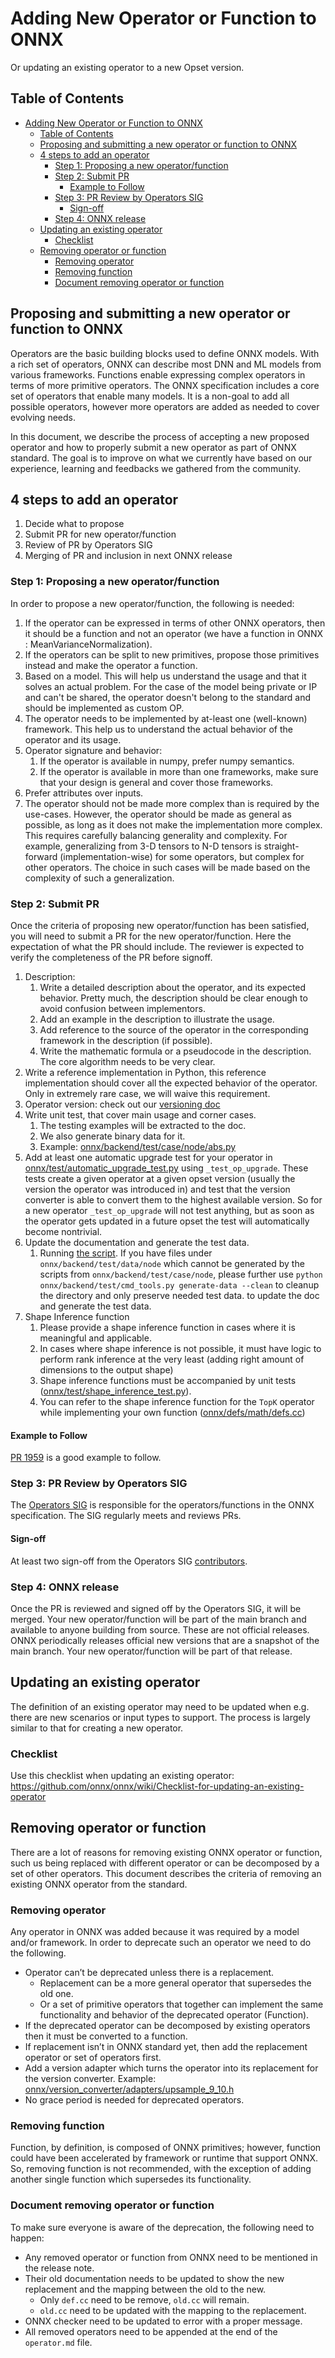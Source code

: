<!--
Copyright (c) ONNX Project Contributors

SPDX-License-Identifier: Apache-2.0
-->

# Adding New Operator or Function to ONNX

Or updating an existing operator to a new Opset version.

## Table of Contents

- [Adding New Operator or Function to ONNX](#adding-new-operator-or-function-to-onnx)
  - [Table of Contents](#table-of-contents)
  - [Proposing and submitting a new operator or function to ONNX](#proposing-and-submitting-a-new-operator-or-function-to-onnx)
  - [4 steps to add an operator](#4-steps-to-add-an-operator)
    - [Step 1: Proposing a new operator/function](#step-1-proposing-a-new-operatorfunction)
    - [Step 2: Submit PR](#step-2-submit-pr)
      - [Example to Follow](#example-to-follow)
    - [Step 3: PR Review by Operators SIG](#step-3-pr-review-by-operators-sig)
      - [Sign-off](#sign-off)
    - [Step 4: ONNX release](#step-4-onnx-release)
  - [Updating an existing operator](#updating-an-existing-operator)
    - [Checklist](#checklist)
  - [Removing operator or function](#removing-operator-or-function)
    - [Removing operator](#removing-operator)
    - [Removing function](#removing-function)
    - [Document removing operator or function](#document-removing-operator-or-function)

## Proposing and submitting a new operator or function to ONNX

Operators are the basic building blocks used to define ONNX models. With a rich set of operators, ONNX can describe most DNN and ML models from various frameworks. Functions enable expressing complex operators in terms of more primitive operators. The ONNX specification includes a core set of operators that enable many models. It is a non-goal to add all possible operators, however more operators are added as needed to cover evolving needs.

In this document, we describe the process of accepting a new proposed operator and how to properly submit a new operator as part of ONNX standard. The goal is to improve on what we currently have based on our experience, learning and feedbacks we gathered from the community.

## 4 steps to add an operator

1. Decide what to propose
2. Submit PR for new operator/function
3. Review of PR by Operators SIG
4. Merging of PR and inclusion in next ONNX release

### Step 1: Proposing a new operator/function

In order to propose a new operator/function, the following is needed:

1. If the operator can be expressed in terms of other ONNX operators, then it should be a function and not an operator (we have a function in ONNX : MeanVarianceNormalization).
2. If the operators can be split to new primitives, propose those primitives instead and make the operator a function.
3. Based on a model. This will help us understand the usage and that it solves an actual problem. For the case of the model being private or IP and can't be shared, the operator doesn't belong to the standard and should be implemented as custom OP.
4. The operator needs to be implemented by at-least one (well-known) framework. This help us to understand the actual behavior of the operator and its usage.
5. Operator signature and behavior:
    1. If the operator is available in numpy, prefer numpy semantics.
    2. If the operator is available in more than one frameworks, make sure that your design is general and cover those frameworks.
6. Prefer attributes over inputs.
7. The operator should not be made more complex than is required by the use-cases. However, the operator
should be made as general as possible, as long as it does not make the implementation more complex.
This requires carefully balancing generality and complexity. For example, generalizing from 3-D tensors to
N-D tensors is straight-forward (implementation-wise) for some operators, but complex for other operators.
The choice in such cases will be made based on the complexity of such a generalization.

### Step 2: Submit PR

Once the criteria of proposing new operator/function has been satisfied, you will need to submit a PR for the new operator/function. Here the expectation of what the PR should include. The reviewer is expected to verify the completeness of the PR before signoff.

1. Description:
    1. Write a detailed description about the operator, and its expected behavior. Pretty much, the description should be clear enough to avoid confusion between implementors.
    2. Add an example in the description to illustrate the usage.
    3. Add reference to the source of the operator in the corresponding framework in the description (if possible).
    4. Write the mathematic formula or a pseudocode in the description. The core algorithm needs to be very clear.
2. Write a reference implementation in Python, this reference implementation should cover all the expected behavior of the operator. Only in extremely rare case, we will waive this requirement.
3. Operator version: check out our
[versioning doc](/docs/Versioning.md#operator-versioning)
4. Write unit test, that cover main usage and corner cases.
    1. The testing examples will be extracted to the doc.
    2. We also generate binary data for it.
    3. Example: [onnx/backend/test/case/node/abs.py](/onnx/backend/test/case/node/abs.py)
5. Add at least one automatic upgrade test for your operator in [onnx/test/automatic_upgrade_test.py](/onnx/test/automatic_upgrade_test.py) using `_test_op_upgrade`. These tests create a given operator at a given opset version (usually the version the operator was introduced in) and test that the version converter is able to convert them to the highest available version. So for a new operator `_test_op_upgrade` will not test anything, but as soon as the operator gets updated in a future opset the test will automatically become nontrivial.
6. Update the documentation and generate the test data.
    1. Running [the script](/tools/update_doc.sh). If you have files under `onnx/backend/test/data/node` which cannot be generated by the scripts from `onnx/backend/test/case/node`, please further use `python onnx/backend/test/cmd_tools.py generate-data --clean` to cleanup the directory and only preserve needed test data.
to update the doc and generate the test data.
7. Shape Inference function
    1. Please provide a shape inference function in cases where it is meaningful and applicable.
    2. In cases where shape inference is not possible, it must have logic to perform
rank inference at the very least (adding right amount of dimensions to the output shape)
    3. Shape inference functions must be accompanied by unit tests ([onnx/test/shape_inference_test.py](/onnx/test/shape_inference_test.py)).
    4. You can refer to the shape inference function for the `TopK` operator while implementing your own function ([onnx/defs/math/defs.cc](/onnx/defs/math/defs.cc))

#### Example to Follow

[PR 1959](https://github.com/onnx/onnx/pull/1959) is a good example to follow.

### Step 3: PR Review by Operators SIG

The [Operators SIG](https://github.com/onnx/sigs/tree/main/operators) is responsible for the operators/functions in the ONNX specification. The SIG regularly meets and reviews PRs.

#### Sign-off

At least two sign-off from the Operators SIG [contributors](https://github.com/onnx/onnx/tree/main/community#community-roles).

### Step 4: ONNX release

Once the PR is reviewed and signed off by the Operators SIG, it will be merged. Your new operator/function will be part of the main branch and available to anyone building from source. These are not official releases. ONNX periodically releases official new versions that are a snapshot of the main branch. Your new operator/function will be part of that release.

## Updating an existing operator

The definition of an existing operator may need to be updated when e.g. there are new scenarios or input types to support. The process is largely similar to that for creating a new operator.

### Checklist

Use this checklist when updating an existing operator: https://github.com/onnx/onnx/wiki/Checklist-for-updating-an-existing-operator

## Removing operator or function

There are a lot of reasons for removing existing ONNX operator or function, such us being replaced with different operator or can be decomposed by a set of other operators. This document describes the criteria of removing an existing ONNX operator from the standard.

### Removing operator

Any operator in ONNX was added because it was required by a model and/or framework. In order to deprecate such an operator we need to do the following.

- Operator can’t be deprecated unless there is a replacement.
    - Replacement can be a more general operator that supersedes the old one.
    - Or a set of primitive operators that together can implement the same functionality and behavior of the deprecated operator (Function).
- If the deprecated operator can be decomposed by existing operators then it must be converted to a function.
- If replacement isn’t in ONNX standard yet, then add the replacement operator or set of operators first.
- Add a version adapter which turns the operator into its replacement for the version converter. Example: [onnx/version_converter/adapters/upsample_9_10.h](/onnx/version_converter/adapters/upsample_9_10.h)
- No grace period is needed for deprecated operators.

### Removing function

Function, by definition, is composed of ONNX primitives; however, function could have been accelerated by framework or runtime that support ONNX. So, removing function is not recommended, with the exception of adding another single function which supersedes its functionality.

### Document removing operator or function

To make sure everyone is aware of the deprecation, the following need to happen:

- Any removed operator or function from ONNX need to be mentioned in the release note.
- Their old documentation needs to be updated to show the new replacement and the mapping between the old to the new.
    - Only `def.cc` need to be remove, `old.cc` will remain.
    - `old.cc` need to be updated with the mapping to the replacement.
- ONNX checker need to be updated to error with a proper message.
- All removed operators need to be appended at the end of the `operator.md` file.
